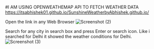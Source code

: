 #I AM USING OPENWEATHEMAP API TO FETCH WEATHER DATA
https://itsabhishek01.github.io/SunshineWeatherbyAbhishek.github.io/

Open the link in any Web Browser
![Screenshot (2)](https://user-images.githubusercontent.com/81861900/166106016-d2518424-2c8a-4106-889b-c5db52346560.png)

Search for any city in search box and press Enter or search icon.
Like i searched for Delhi it showed the weather conditions for Delhi.
![Screenshot (3)](https://user-images.githubusercontent.com/81861900/166106073-26521e7c-50a6-45e9-ba37-d6a1cd9584df.png)
